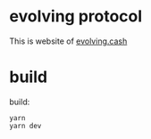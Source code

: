 # evolving protocol

This is website of [evolving.cash](https://evolving.cash)


# build

build:

```
yarn
yarn dev
```
